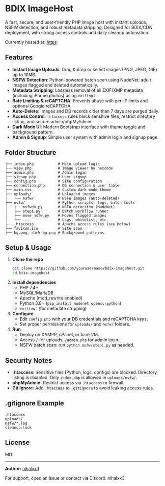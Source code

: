 # BDIX ImageHost

A fast, secure, and user-friendly PHP image host with instant uploads, NSFW detection, and robust metadata stripping. Designed for BDIX/CDN deployment, with strong access controls and daily cleanup automation.

Currently hosted at: [https](https://timepass.fpureit.top/)

## Features
- **Instant Image Uploads**: Drag & drop or select images (PNG, JPEG, GIF) up to 10MB.
- **NSFW Detection**: Python-powered batch scan using NudeNet; adult images flagged and deleted automatically.
- **Metadata Stripping**: Lossless removal of all EXIF/XMP metadata (including iPhone photos) using `exiftool`.
- **Rate Limiting & reCAPTCHA**: Prevents abuse with per-IP limits and optional Google reCAPTCHA.
- **Auto-Delete**: Images and DB records older than 7 days are purged daily.
- **Access Control**: `.htaccess` rules block sensitive files, restrict directory listing, and secure admin/phpMyAdmin.
- **Dark Mode UI**: Modern Bootstrap interface with theme toggle and background pattern.
- **Admin & Signup**: Simple user system with admin login and signup page.

## Folder Structure
```
├── index.php           # Main upload logic
├── view.php            # Image viewer by hexcode
├── admin.php           # Admin login
├── signup.php          # User signup
├── config.php          # Site configuration
├── connection.php      # DB connection & user table
├── main.css            # Custom dark mode theme
├── uploads/            # Uploaded images
│   └── nsfw/           # NSFW images (auto-deleted)
├── nsfw/               # Python scripts, logs, batch tools
│   ├── nsfwdb.py       # NSFW detection (NudeNet)
│   ├── step1.py        # Batch workflow runner
│   ├── move_nsfw.py    # Moves flagged images
│   └── ...             # Logs, whitelist, etc.
├── .htaccess           # Apache access rules (see below)
├── favicon.ico         # Site icon
├── bg.png, dark-bg.png # Background patterns
```

## Setup & Usage
1. **Clone the repo**
   ```sh
   git clone https://github.com/yourusername/bdix-imagehost.git
   cd bdix-imagehost
   ```
2. **Install dependencies**
   - PHP 7.4+
   - MySQL/MariaDB
   - Apache (mod_rewrite enabled)
   - Python 3.8+ (`pip install nudenet opencv-python`)
   - `exiftool` (for metadata stripping)
3. **Configure**
   - Edit `config.php` with your DB credentials and reCAPTCHA keys.
   - Set proper permissions for `uploads/` and `nsfw/` folders.
4. **Run**
   - Deploy on XAMPP, cPanel, or bare VM.
   - Access `/` for uploads, `/admin.php` for admin login.
   - NSFW batch scan: run `python nsfw/step1.py` as needed.

## Security Notes
- **.htaccess**: Sensitive files (Python, logs, configs) are blocked. Directory listing is disabled. Only `index.php` is allowed in `uploads/nsfw/`.
- **phpMyAdmin**: Restrict access via `.htaccess` or firewall.
- **Git Ignore**: Add `.htaccess` to `.gitignore` to avoid leaking access rules.

## .gitignore Example
```
.htaccess
uploads/
nsfw/*.log
cleanup.lock
```

## License
MIT

---
**Author:** [nihalxx3](https://github.com/nihalxx3)

For support, open an issue or contact via Discord: nihalxx3

